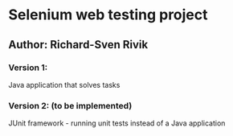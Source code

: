 # Selenium web testing project

## Author: Richard-Sven Rivik

### Version 1:
Java application that solves tasks
### Version 2: (to be implemented)
JUnit framework - running unit tests instead of a Java application 
